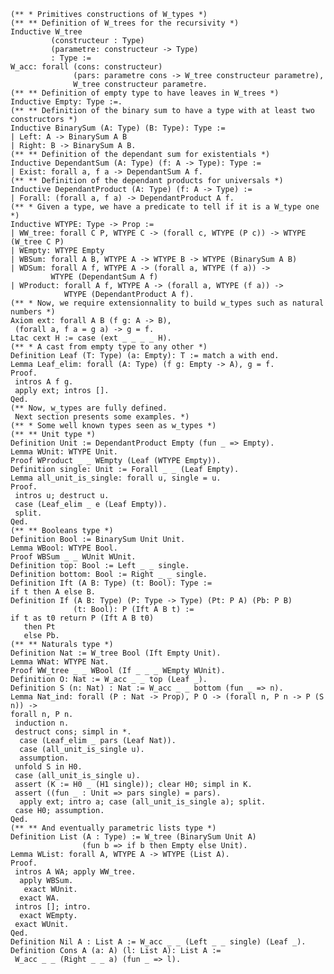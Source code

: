     (** * Primitives constructions of W_types *)
    (** ** Definition of W_trees for the recursivity *)
    Inductive W_tree
             (constructeur : Type)
             (parametre: constructeur -> Type)
             : Type :=
    W_acc: forall (cons: constructeur)
                  (pars: parametre cons -> W_tree constructeur parametre),
                  W_tree constructeur parametre.
    (** ** Definition of empty type to have leaves in W_trees *)
    Inductive Empty: Type :=.
    (** ** Definition of the binary sum to have a type with at least two constructors *)
    Inductive BinarySum (A: Type) (B: Type): Type :=
    | Left: A -> BinarySum A B
    | Right: B -> BinarySum A B.
    (** ** Definition of the dependant sum for existentials *)
    Inductive DependantSum (A: Type) (f: A -> Type): Type :=
    | Exist: forall a, f a -> DependantSum A f.
    (** ** Definition of the dependant products for universals *)
    Inductive DependantProduct (A: Type) (f: A -> Type) :=
    | Forall: (forall a, f a) -> DependantProduct A f.
    (** * Given a type, we have a predicate to tell if it is a W_type one *)
    Inductive WTYPE: Type -> Prop :=
    | WW_tree: forall C P, WTYPE C -> (forall c, WTYPE (P c)) -> WTYPE (W_tree C P)
    | WEmpty: WTYPE Empty
    | WBSum: forall A B, WTYPE A -> WTYPE B -> WTYPE (BinarySum A B)
    | WDSum: forall A f, WTYPE A -> (forall a, WTYPE (f a)) ->
             WTYPE (DependantSum A f)
    | WProduct: forall A f, WTYPE A -> (forall a, WTYPE (f a)) ->
                WTYPE (DependantProduct A f).
    (** * Now, we require extensionnality to build w_types such as natural numbers *)
    Axiom ext: forall A B (f g: A -> B),
     (forall a, f a = g a) -> g = f.
    Ltac cext H := case (ext _ _ _ _ H).
    (** * A cast from empty type to any other *)
    Definition Leaf (T: Type) (a: Empty): T := match a with end.
    Lemma Leaf_elim: forall (A: Type) (f g: Empty -> A), g = f.
    Proof.
     intros A f g.
     apply ext; intros [].
    Qed.
    (** Now, w_types are fully defined.
     Next section presents some examples. *)
    (** * Some well known types seen as w_types *)
    (** ** Unit type *)
    Definition Unit := DependantProduct Empty (fun _ => Empty).
    Lemma WUnit: WTYPE Unit.
    Proof WProduct _ _ WEmpty (Leaf (WTYPE Empty)).
    Definition single: Unit := Forall _ _ (Leaf Empty).
    Lemma all_unit_is_single: forall u, single = u.
    Proof.
     intros u; destruct u.
     case (Leaf_elim _ e (Leaf Empty)).
     split.
    Qed.
    (** ** Booleans type *)
    Definition Bool := BinarySum Unit Unit.
    Lemma WBool: WTYPE Bool.
    Proof WBSum _ _ WUnit WUnit.
    Definition top: Bool := Left _ _ single.
    Definition bottom: Bool := Right _ _ single.
    Definition Ift (A B: Type) (t: Bool): Type :=
    if t then A else B.
    Definition If (A B: Type) (P: Type -> Type) (Pt: P A) (Pb: P B)
                  (t: Bool): P (Ift A B t) :=
    if t as t0 return P (Ift A B t0)
       then Pt
       else Pb.
    (** ** Naturals type *)
    Definition Nat := W_tree Bool (Ift Empty Unit).
    Lemma WNat: WTYPE Nat.
    Proof WW_tree _ _ WBool (If _ _ _ WEmpty WUnit).
    Definition O: Nat := W_acc _ _ top (Leaf _).
    Definition S (n: Nat) : Nat := W_acc _ _ bottom (fun _ => n).
    Lemma Nat_ind: forall (P : Nat -> Prop), P O -> (forall n, P n -> P (S n)) ->
    forall n, P n.
     induction n.
     destruct cons; simpl in *.
      case (Leaf_elim _ pars (Leaf Nat)).
      case (all_unit_is_single u).
      assumption.
     unfold S in H0.
     case (all_unit_is_single u).
     assert (K := H0 _ (H1 single)); clear H0; simpl in K.
     assert ((fun _ : Unit => pars single) = pars).
      apply ext; intro a; case (all_unit_is_single a); split.
     case H0; assumption.
    Qed.
    (** ** And eventually parametric lists type *)
    Definition List (A : Type) := W_tree (BinarySum Unit A)
                    (fun b => if b then Empty else Unit).
    Lemma WList: forall A, WTYPE A -> WTYPE (List A).
    Proof.
     intros A WA; apply WW_tree.
      apply WBSum.
       exact WUnit.
      exact WA.
     intros []; intro.
      exact WEmpty.
     exact WUnit.
    Qed.
    Definition Nil A : List A := W_acc _ _ (Left _ _ single) (Leaf _).
    Definition Cons A (a: A) (l: List A): List A :=
     W_acc _ _ (Right _ _ a) (fun _ => l).
